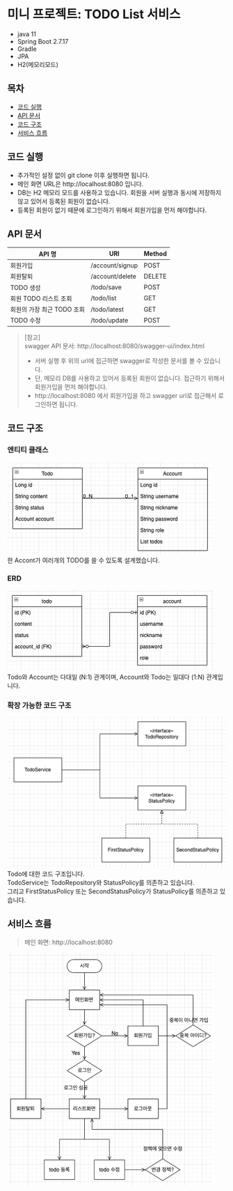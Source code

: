 # 미니 프로젝트: TODO List 서비스

* java 11
* Spring Boot 2.7.17
* Gradle
* JPA
* H2(메모리모드)

## 목차

- [코드 실행](#코드-실행)
- [API 문서](#API-문서)
- [코드 구조](#코드-구조)
- [서비스 흐름](#서비스-흐름)

## 코드 실행

* 추가적인 설정 없이 git clone 이후 실행하면 됩니다.
* 메인 화면 URL은 http://localhost:8080 입니다.
* DB는 H2 메모리 모드를 사용하고 있습니다. 회원을 서버 실행과 동시에 저장하지 않고 있어서 등록된 회원이 없습니다.
* 등록된 회원이 없기 때문에 로그인하기 위해서 회원가입을 먼저 해야합니다.

## API 문서

| API 명          | URI    | Method |
|----------------|--------|--------|
| 회원가입           | /account/signup | POST   |
| 회원탈퇴           | /account/delete   | DELETE |
| TODO 생성        | /todo/save   | POST   |
| 회원 TODO 리스트 조회 | /todo/list   | GET    |
| 회원의 가장 최근 TODO 조회 | /todo/latest   | GET    |
| TODO 수정 | /todo/update   | POST    |

> [참고] <br>
> swagger API 문서: http://localhost:8080/swagger-ui/index.html <br>
> * 서버 실행 후 위의 url에 접근하면 swagger로 작성한 문서를 볼 수 있습니다.
> * 단, 메모리 DB를 사용하고 있어서 등록된 회원이 없습니다. 접근하기 위해서 회원가입을 먼저 해야합니다.
> * http://localhost:8080 에서 회원가입을 하고 swagger url로 접근해서 로그인하면 됩니다.

## 코드 구조

### 엔티티 클래스

![img_1.png](readme/img_1.png)  
한 Accont가 여러개의 TODO를 쓸 수 있도록 설계했습니다.

### ERD

![img_2.png](readme/img_2.png)  
Todo와 Account는 다대일 (N:1) 관계이며, Account와 Todo는 일대다 (1:N) 관계입니다.

### 확장 가능한 코드 구조

![img_3.png](readme/img_3.png)  
Todo에 대한 코드 구조입니다.  
TodoService는 TodoRepository와 StatusPolicy를 의존하고 있습니다.  
그리고 FirstStatusPolicy 또는 SecondStatusPolicy가 StatusPolicy를 의존하고 있습니다.

## 서비스 흐름

> 메인 화면: http://localhost:8080

![img_4.png](readme/img_4.png)  

